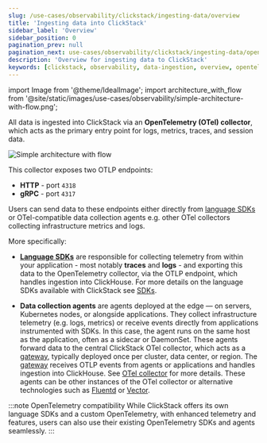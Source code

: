 ```yaml
---
slug: /use-cases/observability/clickstack/ingesting-data/overview
title: 'Ingesting data into ClickStack'
sidebar_label: 'Overview'
sidebar_position: 0
pagination_prev: null
pagination_next: use-cases/observability/clickstack/ingesting-data/opentelemetry
description: 'Overview for ingesting data to ClickStack'
keywords: [clickstack, observability, data-ingestion, overview, opentelemetry, otel-collector, otlp, sdks, agents, architecture, gateway, logs, metrics, traces, sessions]
---
```


import Image from '@theme/IdealImage';
import architecture_with_flow from '@site/static/images/use-cases/observability/simple-architecture-with-flow.png';

All data is ingested into ClickStack via an **OpenTelemetry (OTel) collector**, which acts as the primary entry point for logs, metrics, traces, and session data.

<Image img={architecture_with_flow} alt="Simple architecture with flow" size="md"/>

This collector exposes two OTLP endpoints:

- **HTTP** - port `4318`
- **gRPC** - port `4317`

Users can send data to these endpoints either directly from [language SDKs](/use-cases/observability/clickstack/sdks) or OTel-compatible data collection agents e.g. other OTel collectors collecting infrastructure metrics and logs.

More specifically:

- [**Language SDKs**](/use-cases/observability/clickstack/sdks) are responsible for collecting telemetry from within your application - most notably **traces** and **logs** - and exporting this data to the OpenTelemetry collector, via the OTLP endpoint, which handles ingestion into ClickHouse. For more details on the language SDKs available with ClickStack see [SDKs](/use-cases/observability/clickstack/sdks). 

- **Data collection agents** are agents deployed at the edge — on servers, Kubernetes nodes, or alongside applications. They collect infrastructure telemetry (e.g. logs, metrics) or receive events directly from applications instrumented with SDKs. In this case, the agent runs on the same host as the application, often as a sidecar or DaemonSet. These agents forward data to the central ClickStack OTel collector, which acts as a [gateway](/use-cases/observability/clickstack/ingesting-data/otel-collector#collector-roles), typically deployed once per cluster, data center, or region. The [gateway](/use-cases/observability/clickstack/ingesting-data/otel-collector#collector-roles) receives OTLP events from agents or applications and handles ingestion into ClickHouse. See [OTel collector](/use-cases/observability/clickstack/ingesting-data/otel-collector) for more details. These agents can be other instances of the OTel collector or alternative technologies such as [Fluentd](https://www.fluentd.org/) or [Vector](https://vector.dev/).

:::note OpenTelemetry compatibility
While ClickStack offers its own language SDKs and a custom OpenTelemetry, with enhanced telemetry and features, users can also use their existing OpenTelemetry SDKs and agents seamlessly.
:::
